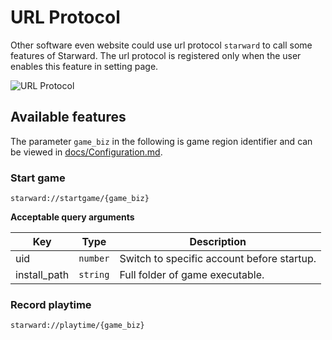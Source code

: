 # URL Protocol

Other software even website could use url protocol `starward` to call some features of Starward. The url protocol is registered only when the user enables this feature in setting page.

![URL Protocol](https://user-images.githubusercontent.com/61003590/278273851-7c614cde-d8c4-403b-876e-cecc3570f684.png)


## Available features

The parameter `game_biz`  in the following is game region identifier and can be viewed in [docs/Configuration.md](./Configuration.md#game-regions).

### Start game

```
starward://startgame/{game_biz}
```

**Acceptable query arguments**

|Key|Type|Description|
|---|---|---|
|uid| `number` | Switch to specific account before startup. |
|install_path| `string` | Full folder of game executable. |


### Record playtime

```
starward://playtime/{game_biz}
```


